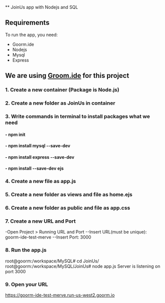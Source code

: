 ** JoinUs app with Nodejs and SQL

## Requirements

To run the app, you need:

* Goorm.ide
* Nodejs
* Mysql
* Express

## We are using [Groom.ide](https://ide.goorm.io/) for this project

### 1. Create a new container (Package is Node.js) 

### 2. Create a new folder as JoinUs in container

### 3. Write commands in terminal to install packages what we need

#### - npm init
#### - npm install mysql --save-dev
#### - npm install express --save-dev
#### - npm install --save-dev ejs


### 4. Create a new file as app.js
### 5. Create a new folder as views and file as home.ejs
### 6. Create a new folder as public and file as app.css

### 7. Create a new URL and Port

-Open Project > Running URL and Port
--Insert URL(must be unique): goorm-ide-test-merve
--Insert Port: 3000

### 8. Run the app.js

root@goorm:/workspace/MySQL# cd JoinUs/
root@goorm:/workspace/MySQL/JoinUs# node app.js
Server is listening on port 3000



### 9. Open your URL 
https://goorm-ide-test-merve.run-us-west2.goorm.io

